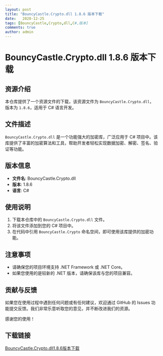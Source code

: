 ```yaml
---
layout: post
title: "BouncyCastle.Crypto.dll 1.8.6 版本下载"
date:   2020-12-25
tags: [BouncyCastle,Crypto,dll,C#,版本]
comments: true
author: admin
---
```

# BouncyCastle.Crypto.dll 1.8.6 版本下载

## 资源介绍

本仓库提供了一个资源文件的下载，该资源文件为 `BouncyCastle.Crypto.dll`，版本为 `1.8.6`，适用于 C# 语言开发。

## 文件描述

`BouncyCastle.Crypto.dll` 是一个功能强大的加密库，广泛应用于 C# 项目中。该库提供了丰富的加密算法和工具，帮助开发者轻松实现数据加密、解密、签名、验证等功能。

## 版本信息

- **文件名**: BouncyCastle.Crypto.dll
- **版本**: 1.8.6
- **语言**: C#

## 使用说明

1. 下载本仓库中的 `BouncyCastle.Crypto.dll` 文件。
2. 将该文件添加到您的 C# 项目中。
3. 在代码中引用 `BouncyCastle.Crypto` 命名空间，即可使用该库提供的加密功能。

## 注意事项

- 请确保您的项目环境支持 .NET Framework 或 .NET Core。
- 如果您使用的是较新的 .NET 版本，请确保该库与您的项目兼容。

## 贡献与反馈

如果您在使用过程中遇到任何问题或有任何建议，欢迎通过 GitHub 的 Issues 功能提交反馈。我们非常乐意听取您的意见，并不断改进我们的资源。

感谢您的使用！

## 下载链接

[BouncyCastle.Crypto.dll1.8.6版本下载](https://pan.quark.cn/s/c19ad20e198e)